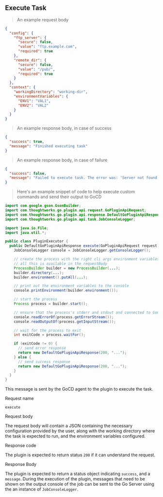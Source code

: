 ## Execute Task

> An example request body

```json
{
  "config": {
    "ftp_server": {
      "secure": false,
      "value": "ftp.example.com",
      "required": true
    },
    "remote_dir": {
      "secure": false,
      "value": "/pub/",
      "required": true
    }
  },
  "context": {
    "workingDirectory": "working-dir",
    "environmentVariables": {
      "ENV1": "VAL1",
      "ENV2": "VAL2"
    }
  }
}
```

> An example response body, in case of success

```json
{
  "success": true,
  "message": "Finished executing task"
}
```

> An example response body, in case of failure

```json
{
  "success": false,
  "message": "Failed to execute task. The error was: 'Server not found'"
}
```

> Here's an example snippet of code to help execute custom commands and send their output to GoCD

```java
import com.google.gson.GsonBuilder;
import com.thoughtworks.go.plugin.api.request.GoPluginApiRequest;
import com.thoughtworks.go.plugin.api.response.DefaultGoPluginApiResponse;
import com.thoughtworks.go.plugin.api.task.JobConsoleLogger;

import java.io.File;
import java.util.*;

public class PluginExecutor {
  public DefaultGoPluginApiResponse execute(GoPluginApiRequest request) throws Exception {
    JobConsoleLogger console = JobConsoleLogger.getConsoleLogger();

    // create the process with the right cli args environment variables and working directory
    // all this is available in the requestBody
    ProcessBuilder builder = new ProcessBuilder(...);
    builder.directory(...);
    builder.environment().putAll(...);

    // print out the environment variables to the console
    console.printEnvironment(builder.environment());

    // start the process
    Process process = builder.start();

    // ensure that the process's stderr and stdout and connected to GoCD
    console.readErrorOf(process.getErrorStream());
    console.readOutputOf(process.getInputStream());

    // wait for the process to exit
    int exitCode = process.waitFor();

    if (exitCode != 0) {
      // send error response
      return new DefaultGoPluginApiResponse(200, "...");
    } else {
      // send success response
      return new DefaultGoPluginApiResponse(200, "...");
    }
  }
}
```

This message is sent by the GoCD agent to the plugin to execute the task.

<p class='request-name-heading'>Request name</p>

`execute`

<p class='request-body-heading'>Request body</p>

The request body will contain a JSON containing the necessary configuration provided by the user, along with the working directory where the task is expected to run, and the environment variables configured.

<p class='response-code-heading'>Response code</p>

The plugin is expected to return status `200` if it can understand the request.

<p class='response-body-heading'>Response Body</p>

The plugin is expected to return a status object indicating `success`, and a `message`. During the execution of the plugin, messages that need to be shown on the output console of the job can be sent to the Go Server using the an instance of `JobConsoleLogger`.
